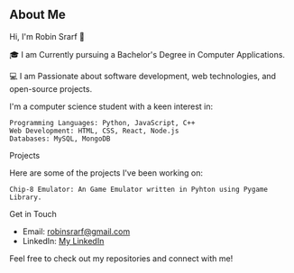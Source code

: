 ## About Me
Hi, I'm Robin Srarf 👋

🎓 I am Currently pursuing a Bachelor's Degree in Computer Applications.

💻 I am Passionate about software development, web technologies, and open-source projects.

I'm a computer science student with a keen interest in:

    Programming Languages: Python, JavaScript, C++
    Web Development: HTML, CSS, React, Node.js
    Databases: MySQL, MongoDB

Projects

Here are some of the projects I've been working on:

    Chip-8 Emulator: An Game Emulator written in Pyhton using Pygame Library. 

Get in Touch
  - Email: robinsrarf@gmail.com
  - LinkedIn: [My LinkedIn](https://www.linkedin.com/in/robin-srarf/)

Feel free to check out my repositories and connect with me!

<!---
robinsrarf/robinsrarf is a ✨ special ✨ repository because its `README.md` (this file) appears on your GitHub profile.
You can click the Preview link to take a look at your changes.
--->
